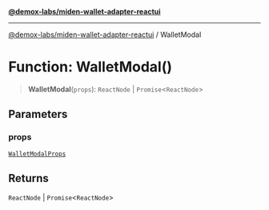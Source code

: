 [**@demox-labs/miden-wallet-adapter-reactui**](../README.md)

***

[@demox-labs/miden-wallet-adapter-reactui](../globals.md) / WalletModal

# Function: WalletModal()

> **WalletModal**(`props`): `ReactNode` \| `Promise`\<`ReactNode`\>

## Parameters

### props

[`WalletModalProps`](../interfaces/WalletModalProps.md)

## Returns

`ReactNode` \| `Promise`\<`ReactNode`\>
